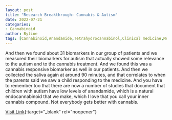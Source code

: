 ```yaml
---
layout: post
title: "Research Breakthrough: Cannabis & Autism"
date: 2022-07-21
categories:
- Cannabinoid
author: Byline
tags: [Cannabinoid,Anandamide,Tetrahydrocannabinol,Clinical medicine,Medical specialties,Health,Medicine,Diseases and disorders,Causes of death]
---
```



And then we found about 31 biomarkers in our group of patients and we measured their biomarkers for autism that actually showed some relevance to the autism and to the cannabis treatment. And we found this was a cannabis responsive biomarker as well in our patients. And then we collected the saliva again at around 90 minutes, and that correlates to when the parents said we saw a child responding to the medicine. And you have to remember too that there are now a number of studies that document that children with autism have low levels of anandamide, which is a natural endocannabinoid that we make, which I love that you call your inner cannabis compound. Not everybody gets better with cannabis.

[Visit Link](https://www.projectcbd.org/medicine/research-breakthrough-cannabis-autism){:target="_blank" rel="noopener"}


